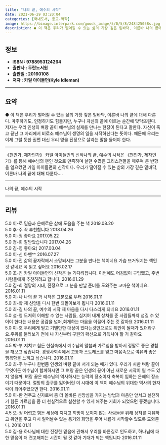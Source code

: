 ```yaml
---
title: "나의 끝, 예수의 시작"
date: 2021-06-29 03:20:04
categories: [국내도서, 종교-역학]
image: https://bimage.interpark.com/goods_image/5/0/5/8/248425058s.jpg
description: ● 이 책은 우리가 떨어질 수 있는 삶의 가장 깊은 밑바닥, 이른바 나의 끝에 대해 다룬다. 마주하기도, 인정하기도 힘들지만, 누구나 자신의 끝에 이르는 순간에 맞닥뜨린다. 저자는 우리 인생의 벼랑 끝이 예수님의 실재를 만나는 현장이 된다고 말한다. 자신이 죽고 끝난 그 자리에서 비로
---
```


## **정보**

- **ISBN : 9788953124264**
- **출판사 : 두란노서원**
- **출판일 : 20160108**
- **저자 : 카일 아이들먼(Kyle Idleman)**

------



## **요약**

●  이 책은 우리가 떨어질 수 있는 삶의 가장 깊은 밑바닥, 이른바 나의 끝에 대해 다룬다. 마주하기도, 인정하기도 힘들지만, 누구나 자신의 끝에 이르는 순간에 맞닥뜨린다. 저자는 우리 인생의 벼랑 끝이 예수님의 실재를 만나는 현장이 된다고 말한다. 자신이 죽고 끝난 그 자리에서 비로소 예수님이 생명의 일을 시작하신다는 뜻이다. 때문에 우리는 이제 그럴 듯한 권면 대신 우리 영을 진정으로 살리는 말을 들어야 한다.

------

《팬인가, 제자인가》 카일 아이들먼의 신작나의 끝, 예수의 시작은 《팬인가, 제자인가》를 통해 예수님의 팬인 것으로 만족하며 살던 수많은 크리스천들을 깨우며 큰 반향을 일으켰던 카일 아이들먼의 신작이다. 우리가 떨어질 수 있는 삶의 가장 깊은 밑바닥, 이른바 나의 끝에 대해 다룬다.... 

------


나의 끝, 예수의 시작 

------


## **리뷰** 

5.0 이-로 믿음과 은혜로운 삶에 도움을 주는 책 2019.08.20 <br/>5.0 추-주 꼭 추천합니다 2018.04.26 <br/>5.0 이-정 좋아요 2017.05.22 <br/>5.0 정-희 잘받았습니다 2017.04.26 <br/>5.0 김-영 좋아요) 2017.03.04 <br/>5.0 이-신 아멘^^ 2016.07.27 <br/>5.0 이-진 삶의 끝자락에서 소망되시는 그분을 만나는 책이네요 가슴 뜨거워지는 책인것 같네요 꼭 읽고 싶어요 2016.02.17 <br/>5.0 조-진 카일 아이들먼의 신작은 늘 기다려집니다. 이번에도 어김없이 구입했고, 주변 사람들에게 추천하려고 합니다. 2016.01.29 <br/>5.0 김-희 절망의 시대, 진정으로 그 분을 만날 준비를 도와주는 고마운 책이네요. 2016.01.11 <br/>5.0 지-나 나의 끝 과 시작은 그분으로 부터 2016.01.11 <br/>5.0 최-학 제 신앙을 다시 한번 되돌아보게 됩니다 2016.01.11 <br/>5.0 최-길 나의 끝, 예수의 시작 제 마음을 다시 다스리게 되네요 2016.01.11 <br/>5.0 설-영 도저히 이해할 수 없는 사람들, 심지어 내게 상처를 준 사람들까지 섬길 수 있어야 한다는 내용은 공감을 넘어,회개하는 마음을 이끌어 주는 것 같아요 2016.01.11 <br/>5.0 이-호  우리에게 믿고 기댈만한 대상이 있다는것만으로도 위안이 될때가 있더라구요.주위를 둘러보기 전에 나 자신부터 구원의 확신으로 가득차야 할 거 같아요 2016.01.11 <br/>4.5 박-부 지치고 힘든 현실속에서 예수님의 말씀과 가르침을 받아서 정말로 좋은 경험을 해보고 싶습니다.  경쟁사회속에서 고통과 스트레스를 잊고 마음속으로 여유와 좋은 행복함을 느끼고 싶습니다. 2016.01.11 <br/>5.0 최-주 누구나 한번쯤 인생의 벼랑 끝에 서게 되는 때가 있다. 우리가 처한 벼랑 끝이 무엇이든 예수님이 함께하시면 그 벼랑 끝은 인생의 끝이 아닌 새로운 시작이 될 수도 있지 않을까. 벼랑 끝은 예수님의 역사하시는 능력의 장소이자 축복이 임하는 은혜의 장소이기 때문이다. 절망의 출구를 잃어버린 이 시대에 이 책이 예수님의 위대한 역사의 한자락이 되어주었으면 한다. 2016.01.11 <br/>5.0 이-환 천주교 신자로써 좀 더 올바른 신앙심을 가지는 방법과 마음만 앞서고 실천하기 힘든 가르침을 좀 더 현실적으로 실천할 수 있게 해주는 기회가 되었으면 좋겠습니다. 2016.01.11 <br/>4.5 오-정 어렵고 힘든 세상에 지치고 희망이 보이지 않는 사람들을 위해 상처를 치유하고 위안을 주고 다시 일어날수 있는 용기와 희망을 주어 새롭게 시작할수 있도록 도와준다. 2016.01.11 <br/>5.0 김-용 하나님에 대한 진정한 믿음에 관해서 우리를 바른길로 인도하고, 하나님에 대한 믿음이 더 견고해지는 시간이 될 것 같아 기대가 되는 책입니다 2016.01.11 <br/>